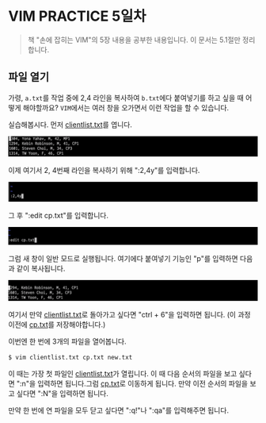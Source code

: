 # VIM PRACTICE 5일차

> 책 "손에 잡히는 VIM"의 5장 내용을 공부한 내용입니다. 이 문서는 5.1절만 정리합니다.

## 파일 열기

가령, `a.txt`를 작업 중에 2,4 라인을 복사하여 `b.txt`에다 붙여넣기를 하고 싶을 때 어떻게 해야할까요? `VIM`에서는 여러 창을 오가면서 이런 작업을 할 수 있습니다.

실습해봅시다. 먼저 [clientlist.txt](https://github.com/gurumee92/vim-practice/blob/main/src/day5/clientlist.txt)를 엽니다.

![01](./images/day5/01.png)

이제 여기서 2, 4번째 라인을 복사하기 위해 ":2,4y"를 입력합니다.

![02](./images/day5/02.png)

그 후 ":edit cp.txt"를 입력합니다.

![03](./images/day5/03.png)

그럼 새 창이 일반 모드로 실행됩니다. 여기에다 붙여넣기 기능인 "p"를 입력하면 다음과 같이 복사됩니다. 

![04](./images/day5/04.png)

여기서 만약 [clientlist.txt](https://github.com/gurumee92/vim-practice/blob/main/src/day5/clientlist.txt)로 돌아가고 싶다면 "ctrl + 6"을 입력하면 됩니다. (이 과정 이전에 [cp.txt](https://github.com/gurumee92/vim-practice/blob/main/src/day5/cp.txt)를 저장해야합니다.)

이번엔 한 번에 3개의 파일을 열어봅니다.

```bash
$ vim clientlist.txt cp.txt new.txt
```

이 때는 가장 첫 파일인 [clientlist.txt](https://github.com/gurumee92/vim-practice/blob/main/src/day5/clientlist.txt)가 열립니다. 이 때 다음 순서의 파일을 보고 싶다면 ":n"을 입력하면 됩니다.그럼 [cp.txt](https://github.com/gurumee92/vim-practice/blob/main/src/day5/cp.txt)로 이동하게 됩니다. 만약 이전 순서의 파일을 보고 싶다면 ":N"을 입력하면 됩니다.

만약 한 번에 연 파일을 모두 닫고 싶다면 ":q!"나 ":qa"를 입력해주면 됩니다.

